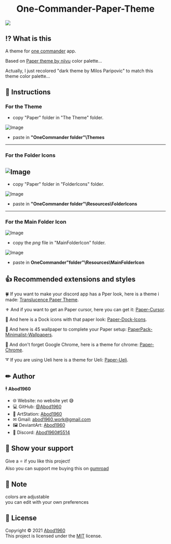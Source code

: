 <h1 align='center'> One-Commander-Paper-Theme</h1>

![](https://i.imgur.com/JOrCYqp.png)

## ⁉ What is this

A theme for [one commander](http://www.onecommander.com) app.
 
Based on [Paper theme by niivu](https://www.deviantart.com/niivu/art/Paper-for-Windows-10-881587608) color palette...
 
Actually, I just recolored "dark theme by Milos Paripovic" to match this theme color palette...
 
 
## 🧾 Instructions


### For the Theme


- copy "Paper" folder in "The Theme" folder.

![Image](https://i.imgur.com/IwSwTKg.png)

- paste in **"OneCommander folder"\Themes**

---
### For the Folder Icons


![Image](https://i.imgur.com/tFLajwz.png)
---
- copy "Paper" folder in "FolderIcons" folder.

![Image](https://i.imgur.com/3MrfpS1.png)

- paste in **"OneCommander folder"\Resources\FolderIcons**

---
### For the Main Folder Icon

![Image](https://i.imgur.com/2422uV9.png)

- copy the *png* file in "MainFolderIcon" folder.

![Image](https://i.imgur.com/Ak1gb6U.png)

- paste in **OneCommander"folder"\Resources\MainFolderIcon**

## 👍 Recommended extensions and styles


🍀 If you want to make your discord app has a Pper look, here is a theme i made: [Translucence Paper Theme](https://github.com/Abod1960/BetterDiscord-Translucence-Themes/tree/master/Themes/Translucence-Paper).

⚜ And if you want to get an Paper cursor, here you can get it: [Paper-Cursor](https://www.deviantart.com/abod1960/art/Paper-Cursor-883799195).

🚥 And here is a Dock icons with that paper look: [Paper-Dock-Icons](https://www.deviantart.com/abod1960/art/Paper-Dock-Icons-883822787).

🎴 And here is 45 wallpaper to complete your Paper setup: [PaperPack-Minimalist-Wallpapers](https://www.deviantart.com/abod1960/art/PaperPack-Minimalist-Wallpapers-883815203).

🎨 And don't forget Google Chrome, here is a theme for chrome: [Paper-Chrome](https://github.com/Abod1960/Paper-Chrome).

➰ If you are using Ueli here is a theme for Ueli: [Paper-Ueli](https://github.com/Abod1960/Paper-Ueli).

## ✏ Author

🕴 **Abod1960**

* 🌐 Website: no website yet 😅
* 💻 GitHub: [@Abod1960](https://github.com/Abod1960)
* 🎨 ArtStation: [Abod1960](https://www.artstation.com/abod1960)
*  ✉ Gmail: abod1960.work@gmail.com
*   🖼 DeviantArt: [Abod1960](https://www.deviantart.com/abod1960)
*   💬 Discord: [Abod1960#5514](https://discord.com/users/750369816279253083)<br>


## 🌟 Show your support

Give a ⭐️ if you like this project!<br>
Also you can support me buying this on [gumroad](https://gum.co/irTbV)

## 📝 Note

colors are adjustable<br>
you can edit with your own preferences 

## 📩 License

Copyright © 2021 [Abod1960](https://github.com/Abod1960)<br />
This project is licensed under the [MIT](https://github.com/Abod1960/One-Commander-Paper-Theme/blob/main/LICENSE) license.


